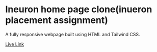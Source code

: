 # Ineuron home page clone(inueron placement assignment)


A fully responsive webpage built using HTML and Tailwind CSS.

[Live Link](https://ineuronclonebyvip.netlify.app)